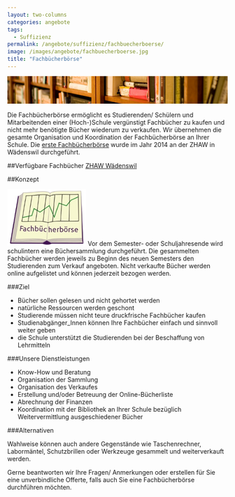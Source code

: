 ```yaml
---
layout: two-columns
categories: angebote
tags:
  - Suffizienz
permalink: /angebote/suffizienz/fachbuecherboerse/
image: /images/angebote/fachbuecherboerse.jpg
title: "Fachbücherbörse"
---
```

<div class="angebot-top-wide"><img title="Fachbücherbörse" src="/images/angebote/fachbuecherboerse_sub.jpg"></div>

Die Fachbücherbörse ermöglicht es Studierenden/ Schülern und Mitarbeitenden einer (Hoch-)Schule vergünstigt Fachbücher zu kaufen und nicht mehr benötigte Bücher wiederum zu verkaufen. Wir übernehmen die gesamte Organisation und Koordination der Fachbücherbörse an Ihrer Schule. Die [erste Fachbücherbörse](blog/2014/09/30/fachbuecherboerse-2014-an-der-zhaw-waedenswil/) wurde im Jahr 2014 an der ZHAW in Wädenswil durchgeführt.

##Verfügbare Fachbücher
<a href="/angebote/suffizienz/fachbuecherboerse/zhaw-2014/" class="button">ZHAW Wädenswil</a>

##Konzept

<img class="right" width="180" title="Fachbücherbörse" src="/images/angebote/fachbuecherboerse_sub_logo.jpg"> Vor dem Semester- oder Schuljahresende wird schulintern eine Büchersammlung durchgeführt. Die gesammelten Fachbücher werden jeweils zu Beginn des neuen Semesters den Studierenden zum Verkauf angeboten. Nicht verkaufte Bücher werden online aufgelistet und können jederzeit bezogen werden.

###Ziel

* Bücher sollen gelesen und nicht gehortet werden
* natürliche Ressourcen werden geschont
* Studierende müssen nicht teure druckfrische Fachbücher kaufen
* Studienabgänger_Innen können Ihre Fachbücher einfach und sinnvoll weiter geben
* die Schule unterstützt die Studierenden bei der Beschaffung von Lehrmitteln

###Unsere Dienstleistungen

* Know-How und Beratung
* Organisation der Sammlung
* Organisation des Verkaufes
* Erstellung und/oder Betreuung der Online-Bücherliste
* Abrechnung der Finanzen
* Koordination mit der Bibliothek an Ihrer Schule bezüglich Weitervermittlung ausgeschiedener Bücher

###Alternativen

Wahlweise können auch andere Gegenstände wie Taschenrechner, Labormäntel, Schutzbrillen oder Werkzeuge gesammelt und weiterverkauft werden.

Gerne beantworten wir Ihre Fragen/ Anmerkungen oder erstellen für Sie eine unverbindliche Offerte, falls auch Sie eine Fachbücherbörse durchführen möchten.
